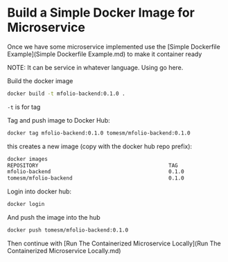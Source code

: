 # Build a Simple Docker Image for Microservice


Once we have some microservice implemented use the [Simple Dockerfile Example](Simple Dockerfile Example.md) to make it container ready

NOTE: It can be service in whatever language. Using go here.

Build the docker image
```sh
docker build -t mfolio-backend:0.1.0 .
```
 `-t` is for tag

Tag and push image to Docker Hub:
```sh
docker tag mfolio-backend:0.1.0 tomesm/mfolio-backend:0.1.0
```

this creates a new image (copy with the docker hub repo prefix):
```sh
docker images
REPOSITORY											TAG					IMAGE ID		CREATED			SIZE
mfolio-backend										0.1.0					cf1d77a1740c	26 minutes ago	365MB
tomesm/mfolio-backend								0.1.0					cf1d77a1740c	26 minutes ago	365MB
```

Login into docker hub:
``` sh
docker login
```
And push the image into the hub
```sh
docker push tomesm/mfolio-backend:0.1.0
```

Then continue with [Run The Containerized Microservice Locally](Run The Containerized Microservice Locally.md)
